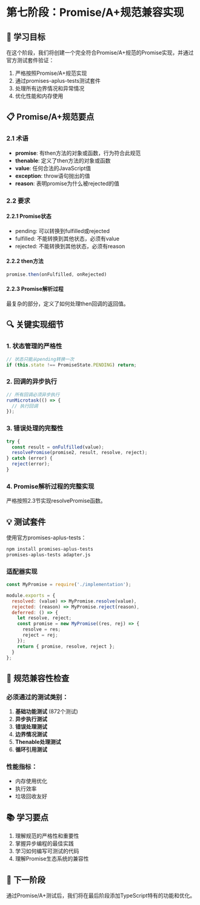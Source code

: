 # 第七阶段：Promise/A+规范兼容实现

## 🎯 学习目标

在这个阶段，我们将创建一个完全符合Promise/A+规范的Promise实现，并通过官方测试套件验证：

1. 严格按照Promise/A+规范实现
2. 通过promises-aplus-tests测试套件
3. 处理所有边界情况和异常情况
4. 优化性能和内存使用

## 📋 Promise/A+规范要点

### 2.1 术语
- **promise**: 有then方法的对象或函数，行为符合此规范
- **thenable**: 定义了then方法的对象或函数
- **value**: 任何合法的JavaScript值
- **exception**: throw语句抛出的值
- **reason**: 表明promise为什么被rejected的值

### 2.2 要求

#### 2.2.1 Promise状态
- pending: 可以转换到fulfilled或rejected
- fulfilled: 不能转换到其他状态，必须有value
- rejected: 不能转换到其他状态，必须有reason

#### 2.2.2 then方法
```javascript
promise.then(onFulfilled, onRejected)
```

#### 2.2.3 Promise解析过程
最复杂的部分，定义了如何处理then回调的返回值。

## 🔍 关键实现细节

### 1. 状态管理的严格性
```typescript
// 状态只能从pending转换一次
if (this.state !== PromiseState.PENDING) return;
```

### 2. 回调的异步执行
```typescript
// 所有回调必须异步执行
runMicrotask(() => {
  // 执行回调
});
```

### 3. 错误处理的完整性
```typescript
try {
  const result = onFulfilled(value);
  resolvePromise(promise2, result, resolve, reject);
} catch (error) {
  reject(error);
}
```

### 4. Promise解析过程的完整实现
严格按照2.3节实现resolvePromise函数。

## 💡 测试套件

使用官方promises-aplus-tests：

```bash
npm install promises-aplus-tests
promises-aplus-tests adapter.js
```

### 适配器实现
```javascript
const MyPromise = require('./implementation');

module.exports = {
  resolved: (value) => MyPromise.resolve(value),
  rejected: (reason) => MyPromise.reject(reason),
  deferred: () => {
    let resolve, reject;
    const promise = new MyPromise((res, rej) => {
      resolve = res;
      reject = rej;
    });
    return { promise, resolve, reject };
  }
};
```

## 🚀 规范兼容性检查

### 必须通过的测试类别：
1. **基础功能测试** (872个测试)
2. **异步执行测试**
3. **错误处理测试**
4. **边界情况测试**
5. **Thenable处理测试**
6. **循环引用测试**

### 性能指标：
- 内存使用优化
- 执行效率
- 垃圾回收友好

## 📚 学习要点

1. 理解规范的严格性和重要性
2. 掌握异步编程的最佳实践
3. 学习如何编写可测试的代码
4. 理解Promise生态系统的兼容性

## 🔗 下一阶段

通过Promise/A+测试后，我们将在最后阶段添加TypeScript特有的功能和优化。
